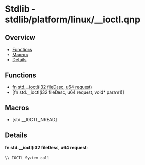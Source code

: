 
# Stdlib - stdlib/platform/linux/__ioctl.qnp

## Overview
 - [Functions](#functions)
 - [Macros](#macros)
 - [Details](#details)


## Functions
 - [fn<i32> std.__ioctl(i32 fileDesc, u64 request)](#ref_a6475871acfd32c827847b42ae1151c7)
 - [fn<i32> std.__ioctl(i32 fileDesc, u64 request, void* param1)]

## Macros
 - [std.__IOCTL_NREAD]

## Details
#### <a id="ref_a6475871acfd32c827847b42ae1151c7"/>fn<i32> std.__ioctl(i32 fileDesc, u64 request)
```qinp
\\ IOCTL System call
```

